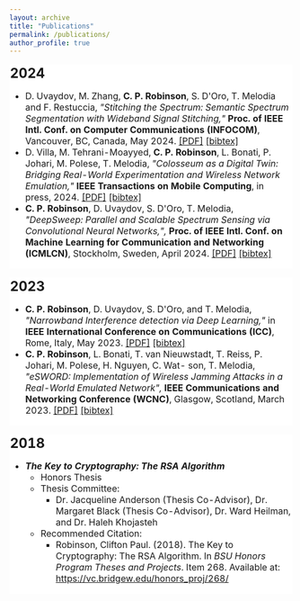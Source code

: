 ```yaml
---
layout: archive
title: "Publications"
permalink: /publications/
author_profile: true
---
```


<table cellpadding="0" cellspacing="0" border="0" style="background-color: white; border-collapse: collapse;">
  <tr>
    <td style="text-align: left; padding: 0; border: 0.1px solid white; vertical-align: top;">
      <h2 style="margin: 0;">2024</h2>
      <ul>
  <li>
    D. Uvaydov, M. Zhang, <strong>C. P. Robinson</strong>, S. D'Oro, T. Melodia and F. Restuccia, <i>"Stitching the Spectrum: Semantic Spectrum Segmentation with Wideband Signal Stitching,"</i> <strong>Proc. of IEEE Intl. Conf. on Computer Communications (INFOCOM)</strong>, Vancouver, BC, Canada, May 2024. <a href="https://ece.northeastern.edu/wineslab/papers/UvaydovINFOCOM2024.pdf" target="_blank">[PDF]</a> <a href="https://ece.northeastern.edu/wineslab/wines_bibtex/uvaydov2024infocom.txt" target="_blank">[bibtex]</a>
  </li>
  <li>
    D. Villa, M. Tehrani-Moayyed, <strong>C. P. Robinson</strong>, L. Bonati, P. Johari, M. Polese, T. Melodia, <i>"Colosseum as a Digital Twin: Bridging Real-World Experimentation and Wireless Network Emulation,"</i> <strong>IEEE Transactions on Mobile Computing</strong>, in press, 2024. <a href="https://ece.northeastern.edu/wineslab/papers/villa2024dt.pdf" target="_blank">[PDF]</a> <a href="https://ece.northeastern.edu/wineslab/wines_bibtex/villa2024dt.txt" target="_blank">[bibtex]</a>
  </li>
  <li>
    <strong>C. P. Robinson</strong>, D. Uvaydov, S. D'Oro, T. Melodia, <i>"DeepSweep: Parallel and Scalable Spectrum Sensing via Convolutional Neural Networks,",</i> <strong>Proc. of IEEE Intl. Conf. on Machine Learning for Communication and Networking (ICMLCN)</strong>, Stockholm, Sweden, April 2024. <a href="https://arxiv.org/pdf/2401.04805.pdf" target="_blank">[PDF]</a> <a href="https://ece.northeastern.edu/wineslab/wines_bibtex/robinson2024icmlcn.txt" target="_blank">[bibtex]</a>
  </li>
</ul>
    </td>
  </tr>
</table>

<table cellpadding="0" cellspacing="0" border="0" style="background-color: white; border-collapse: collapse;">
  <tr>
    <td style="text-align: left; padding: 0; border: 0.1px solid white; vertical-align: top;">
      <h2 style="margin: 0;">2023</h2>
      <ul>
  <li>
    <strong>C. P. Robinson</strong>, D. Uvaydov, S. D'Oro, and T. Melodia, <i>"Narrowband Interference detection via Deep Learning,"</i> in <strong>IEEE International Conference on Communications (ICC)</strong>, Rome, Italy, May 2023. <a href="https://ece.northeastern.edu/wineslab/papers/cprob_narrowband_int_icc_23.pdf" target="_blank">[PDF]</a> <a href="https://ece.northeastern.edu/wineslab/wines_bibtex/cprobinson_icc_23.txt" target="_blank">[bibtex]</a>
  </li>
  <li>
    <strong>C. P. Robinson</strong>, L. Bonati, T. van Nieuwstadt, T. Reiss, P. Johari, M. Polese, H. Nguyen, C. Wat- son, T. Melodia, <i>"eSWORD: Implementation of Wireless Jamming Attacks in a Real-World Emulated Network",</i> <strong>IEEE Communications and Networking Conference (WCNC)</strong>, Glasgow, Scotland, March 2023. <a href="https://ece.northeastern.edu/wineslab/papers/robinson2023wcnc.pdf" target="_blank">[PDF]</a> <a href="https://ece.northeastern.edu/wineslab/wines_bibtex/robinson2023wcnc.txt" target="_blank">[bibtex]</a>
  </li>
</ul>
    </td>
  </tr>
</table>

<table cellpadding="0" cellspacing="0" border="0" style="background-color: white; border-collapse: collapse;">
  <tr>
    <td style="text-align: left; padding: 0; border: 0.1px solid white; vertical-align: top;">
      <h2 style="margin: 0;">2018</h2>
      <ul>
  <li>
    <i><strong>The Key to Cryptography: The RSA Algorithm</strong></i>
    <ul>
      <li>Honors Thesis</li>
      <li>Thesis Committee:
        <ul>
          <li>Dr. Jacqueline Anderson (Thesis Co-Advisor), Dr. Margaret Black (Thesis Co-Advisor), Dr. Ward Heilman, and Dr. Haleh Khojasteh</li>
        </ul>
      </li>
      <li>Recommended Citation:
        <ul>
          <li>Robinson, Clifton Paul. (2018). The Key to Cryptography: The RSA Algorithm. In <i>BSU Honors Program Theses and Projects</i>. Item 268. Available at: <a href="https://vc.bridgew.edu/honors_proj/268" target="_blank">https://vc.bridgew.edu/honors_proj/268/</a></li>
        </ul>
      </li>
    </ul>
  </li>
</ul>
    </td>
  </tr>
</table>
